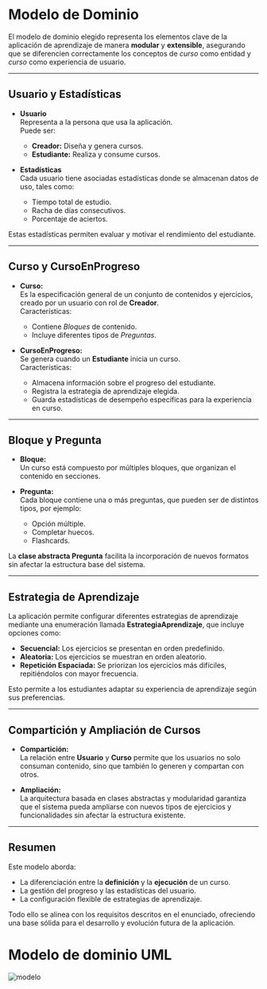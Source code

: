 # Modelo de Dominio

El modelo de dominio elegido representa los elementos clave de la aplicación de aprendizaje de manera **modular** y **extensible**, asegurando que se diferencien correctamente los conceptos de *curso* como entidad y *curso* como experiencia de usuario.

---

## Usuario y Estadísticas

- **Usuario**  
  Representa a la persona que usa la aplicación.  
  Puede ser:
  - **Creador:** Diseña y genera cursos.
  - **Estudiante:** Realiza y consume cursos.

- **Estadísticas**  
  Cada usuario tiene asociadas estadísticas donde se almacenan datos de uso, tales como:
  - Tiempo total de estudio.
  - Racha de días consecutivos.
  - Porcentaje de aciertos.

Estas estadísticas permiten evaluar y motivar el rendimiento del estudiante.

---

## Curso y CursoEnProgreso

- **Curso:**  
  Es la especificación general de un conjunto de contenidos y ejercicios, creado por un usuario con rol de **Creador**.  
  Características:
  - Contiene *Bloques* de contenido.
  - Incluye diferentes tipos de *Preguntas*.

- **CursoEnProgreso:**  
  Se genera cuando un **Estudiante** inicia un curso.  
  Características:
  - Almacena información sobre el progreso del estudiante.
  - Registra la estrategia de aprendizaje elegida.
  - Guarda estadísticas de desempeño específicas para la experiencia en curso.

---

## Bloque y Pregunta

- **Bloque:**  
  Un curso está compuesto por múltiples bloques, que organizan el contenido en secciones.

- **Pregunta:**  
  Cada bloque contiene una o más preguntas, que pueden ser de distintos tipos, por ejemplo:
  - Opción múltiple.
  - Completar huecos.
  - Flashcards.

La **clase abstracta Pregunta** facilita la incorporación de nuevos formatos sin afectar la estructura base del sistema.

---
## Estrategia de Aprendizaje

La aplicación permite configurar diferentes estrategias de aprendizaje mediante una enumeración llamada **EstrategiaAprendizaje**, que incluye opciones como:
- **Secuencial:** Los ejercicios se presentan en orden predefinido.
- **Aleatoria:** Los ejercicios se muestran en orden aleatorio.
- **Repetición Espaciada:** Se priorizan los ejercicios más difíciles, repitiéndolos con mayor frecuencia.

Esto permite a los estudiantes adaptar su experiencia de aprendizaje según sus preferencias.

---

## Compartición y Ampliación de Cursos

- **Compartición:**  
  La relación entre **Usuario** y **Curso** permite que los usuarios no solo consuman contenido, sino que también lo generen y compartan con otros.

- **Ampliación:**  
  La arquitectura basada en clases abstractas y modularidad garantiza que el sistema pueda ampliarse con nuevos tipos de ejercicios y funcionalidades sin afectar la estructura existente.

---


## Resumen

Este modelo aborda:
- La diferenciación entre la **definición** y la **ejecución** de un curso.
- La gestión del progreso y las estadísticas del usuario.
- La configuración flexible de estrategias de aprendizaje.

Todo ello se alinea con los requisitos descritos en el enunciado, ofreciendo una base sólida para el desarrollo y evolución futura de la aplicación.

# Modelo de dominio UML
![modelo](https://github.com/user-attachments/assets/f3ef5b0f-bd26-4b2e-955e-3828a60c3c27)


